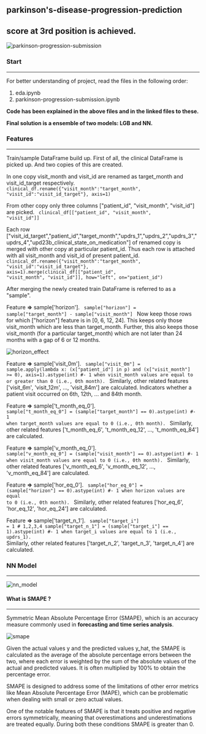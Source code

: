 ## parkinson's-disease-progression-prediction
## score at 3rd position is achieved.
![parkinson-progression-submission](https://github.com/bishnarender/parkinson-disease-progression-prediction/assets/49610834/0636250f-e2b0-4dea-9175-04b79dfd299e)

### Start 
-----
For better understanding of project, read the files in the following order:
1. eda.ipynb 
2. parkinson-progression-submission.ipynb

<b>Code has been explained in the above files and in the linked files to these.</b>

<b>Final solution is a ensemble of two models: LGB and NN.</b>

### Features
-----
Train/sample DataFrame build up.
First of all, the clinical DataFrame is picked up. And two copies of this are created.

In one copy visit_month and visit_id are renamed as target_month and visit_id_target respectively. 
<code>
clinical_df.rename({"visit_month":"target_month", "visit_id":"visit_id_target"}, axis=1)
</code>

From other copy only three columns ["patient_id", "visit_month", "visit_id"] are picked. 
<code>
clinical_df[["patient_id", "visit_month", "visit_id"]]
</code>


Each row ["visit_id_target","patient_id","target_month","updrs_1","updrs_2","updrs_3","updrs_4","upd23b_clinical_state_on_medication"] of renamed copy is merged with other copy at particular patient_id.
Thus each row is attached with all visit_month and visit_id of present patient_id.
<code>
clinical_df.rename({"visit_month":"target_month", "visit_id":"visit_id_target"}, axis=1).merge(clinical_df[["patient_id", "visit_month", "visit_id"]], how="left", on="patient_id")
</code>

​After merging the newly created train DataFrame is referred to as a "sample".

Feature <b>=></b> sample['horizon'].
<code>
sample["horizon"] = sample["target_month"] - sample["visit_month"]
</code>
Now keep those rows for which ["horizon"] feature is in [0, 6, 12, 24]. This keeps only those visit_month which are less than target_month.
Further, this also keeps those visit_month (for a particular target_month) which are not later than 24 months with a gap of 6 or 12 months​.

![horizon_effect](https://github.com/bishnarender/parkinson-disease-progression-prediction/assets/49610834/ebf16e84-6601-47b5-ac57-5ae1acf8a554)

Feature <b>=></b> sample['visit_0m']. 
<code>
sample["visit_0m"] = sample.apply(lambda x: (x["patient_id"] in p) and (x["visit_month"] >= 0), axis=1).astype(int)
#- 1 when visit_month values are equal to or greater than 0 (i.e., 0th month).
</code>
Similarly, other related features ['visit_6m', 'visit_12m', ..., 'visit_84m'] are calculated. Indicators whether a patient visit occurred on 6th, 12th, ... and 84th month.

Feature <b>=></b> sample['t_month_eq_0']. 
<code>
sample["t_month_eq_0"] = (sample["target_month"] == 0).astype(int)
#- 1 when target_month values are equal to 0 (i.e., 0th month).
</code>
Similarly, other related features ['t_month_eq_6', 't_month_eq_12', ..., 't_month_eq_84'] are calculated.

Feature <b>=></b> sample['v_month_eq_0']. 
<code>
sample["v_month_eq_0"] = (sample["visit_month"] == 0).astype(int)
#- 1 when visit_month values are equal to 0 (i.e., 0th month).
</code>
Similarly, other related features ['v_month_eq_6', 'v_month_eq_12', ..., 'v_month_eq_84'] are calculated.

Feature <b>=></b> sample['hor_eq_0']. 
<code>
sample["hor_eq_0"] = (sample["horizon"] == 0).astype(int)
#- 1 when horizon values are equal to 0 (i.e., 0th month).
</code>
Similarly, other related features ['hor_eq_6', 'hor_eq_12', 'hor_eq_24'] are calculated.

Feature <b>=></b> sample['target_n_1']. 
<code>
sample["target_i"] = 1 # 1,2,3,4
sample["target_n_1"] = (sample["target_i"] == 1).astype(int)
#- 1 when target_i values are equal to 1 (i.e., updrs_1).
</code>
Similarly, other related features ['target_n_2', 'target_n_3', 'target_n_4'] are calculated.

### NN Model
-----
![nn_model](https://github.com/bishnarender/parkinson-disease-progression-prediction/assets/49610834/4125854a-71ac-4564-88a7-f871385b753c)

#### What is SMAPE ?
-----
Symmetric Mean Absolute Percentage Error (SMAPE), which is an accuracy measure commonly used in <b>forecasting and time series analysis</b>.

![smape](https://github.com/bishnarender/parkinson-disease-progression-prediction/assets/49610834/18de7a2c-32af-4b20-afc5-6a9d5a72ec74)

Given the actual values y and the predicted values y_hat, the SMAPE is calculated as the average of the absolute percentage errors between the two, where each error is weighted by the sum of the absolute values of the actual and predicted values. It is often multiplied by 100% to obtain the percentage error.

SMAPE is designed to address some of the limitations of other error metrics like Mean Absolute Percentage Error (MAPE), which can be problematic when dealing with small or zero actual values.

One of the notable features of SMAPE is that it treats positive and negative errors symmetrically, meaning that overestimations and underestimations are treated equally. During both these conditions SMAPE is greater than 0.
